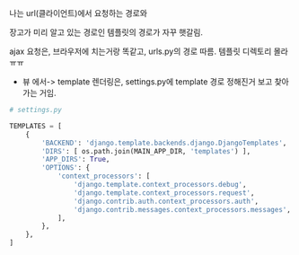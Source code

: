 
나는 url(클라이언트)에서 요청하는 경로와

장고가 미리 알고 있는 경로인 템플릿의 경로가 자꾸 햇갈림.

ajax 요청은, 브라우저에 치는거랑 똑같고, urls.py의 경로 따름.
템플릿 디렉토리 몰라ㅠㅠ


- 뷰 에서-> template 렌더링은, settings.py에 template 경로 정해진거 보고 찾아가는 거임.


```python
# settings.py

TEMPLATES = [
    {
        'BACKEND': 'django.template.backends.django.DjangoTemplates',
        'DIRS': [ os.path.join(MAIN_APP_DIR, 'templates') ],
        'APP_DIRS': True,
        'OPTIONS': {
            'context_processors': [
                'django.template.context_processors.debug',
                'django.template.context_processors.request',
                'django.contrib.auth.context_processors.auth',
                'django.contrib.messages.context_processors.messages',
            ],
        },
    },
]
```
